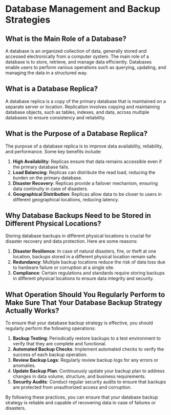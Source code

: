 # Database Management and Backup Strategies

## What is the Main Role of a Database?
A database is an organized collection of data, generally stored and accessed electronically from a computer system. The main role of a database is to store, retrieve, and manage data efficiently. Databases enable users to perform various operations such as querying, updating, and managing the data in a structured way.

## What is a Database Replica?
A database replica is a copy of the primary database that is maintained on a separate server or location. Replication involves copying and maintaining database objects, such as tables, indexes, and data, across multiple databases to ensure consistency and reliability.

## What is the Purpose of a Database Replica?
The purpose of a database replica is to improve data availability, reliability, and performance. Some key benefits include:

1. **High Availability**: Replicas ensure that data remains accessible even if the primary database fails.
2. **Load Balancing**: Replicas can distribute the read load, reducing the burden on the primary database.
3. **Disaster Recovery**: Replicas provide a failover mechanism, ensuring data continuity in case of disasters.
4. **Geographical Distribution**: Replicas allow data to be closer to users in different geographical locations, reducing latency.

## Why Database Backups Need to be Stored in Different Physical Locations?
Storing database backups in different physical locations is crucial for disaster recovery and data protection. Here are some reasons:

1. **Disaster Resilience**: In case of natural disasters, fire, or theft at one location, backups stored in a different physical location remain safe.
2. **Redundancy**: Multiple backup locations reduce the risk of data loss due to hardware failure or corruption at a single site.
3. **Compliance**: Certain regulations and standards require storing backups in different physical locations to ensure data integrity and security.

## What Operation Should You Regularly Perform to Make Sure That Your Database Backup Strategy Actually Works?
To ensure that your database backup strategy is effective, you should regularly perform the following operations:

1. **Backup Testing**: Periodically restore backups to a test environment to verify that they are complete and functional.
2. **Automated Backup Checks**: Implement automated checks to verify the success of each backup operation.
3. **Review Backup Logs**: Regularly review backup logs for any errors or anomalies.
4. **Update Backup Plan**: Continuously update your backup plan to address changes in data volume, structure, and business requirements.
5. **Security Audits**: Conduct regular security audits to ensure that backups are protected from unauthorized access and corruption.

By following these practices, you can ensure that your database backup strategy is reliable and capable of recovering data in case of failures or disasters.
